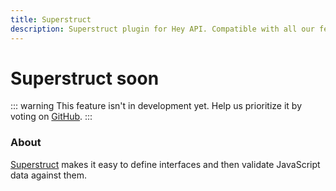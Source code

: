 ```yaml
---
title: Superstruct
description: Superstruct plugin for Hey API. Compatible with all our features.
---
```


# Superstruct <span data-soon>soon</span>

::: warning
This feature isn't in development yet. Help us prioritize it by voting on [GitHub](https://github.com/hey-api/openapi-ts/issues/1489).
:::

### About

[Superstruct](https://docs.superstructjs.org) makes it easy to define interfaces and then validate JavaScript data against them.

<!--@include: ../../sponsors.md-->
